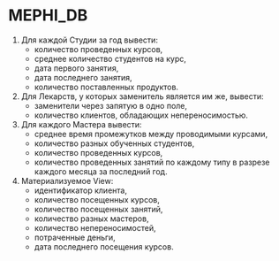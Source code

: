 # MEPHI_DB

1) Для каждой Студии за год вывести: 
    * количество проведенных курсов,
    * среднее количество студентов на курс,
    * дата первого занятия,
    * дата последнего занятия,
    * количество поставленных продуктов.
2) Для Лекарств, у которых заменитель является им же, вывести:
    * заменители через запятую в одно поле,
    * количество клиентов, обладающих непереносимостью.
3) Для каждого Мастера вывести:
    * среднее время промежутков между проводимыми курсами,
    * количество разных обученных студентов,
    * количество проведенных курсов,
    * количество проведенных занятий по каждому типу в разрезе каждого месяца за последний год.
4) Материализуемое View:
    * идентификатор клиента,
    * количество посещенных курсов,
    * количество посещенных занятий,
    * количество разных мастеров,
    * количество непереносимостей,
    * потраченные деньги,
    * дата последнего посещения курсов.
